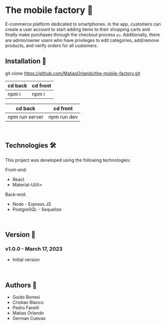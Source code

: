 # The mobile factory :iphone:

E-commerce platform dedicated to smartphones. In the app, customers can create a user account to start adding items to their shopping carts and finally make purchases through the checkout process 💵. Additionally, there are admin/owner users who have privileges to edit categories, add/remove products, and verify orders for all customers.


## Installation :hammer:

git clone https://github.com/MatiasOrlando/the-mobile-factory.git

cd back | cd front
--------|---------
npm i   | npm i

cd back     | cd front
------------|---------
npm run server | npm run dev

<br>

## Technologies 🛠️

This project was developed using the following technologies:

Front-end:

<ul>
<li>React</li>
<li>Material-UI/li>
</ul>

Back-end:

<ul>
<li>Node - Express JS</li>
<li>PostgreSQL - Sequelize</li>
</ul>
<br>

## Version :pencil:

### v1.0.0 - March 17, 2023
* Initial version
<br>

## Authors :rocket:

* Guido Bonesi
* Cristian Blanco
* Pedro Fanelli
* Matias Orlando
* German Cuevas 
